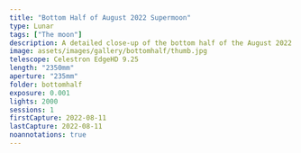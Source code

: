 ```yaml
---
title: "Bottom Half of August 2022 Supermoon"
type: Lunar
tags: ["The moon"]
description: A detailed close-up of the bottom half of the August 2022 supermoon.
image: assets/images/gallery/bottomhalf/thumb.jpg
telescope: Celestron EdgeHD 9.25
length: "2350mm"
aperture: "235mm"
folder: bottomhalf
exposure: 0.001
lights: 2000
sessions: 1
firstCapture: 2022-08-11 
lastCapture: 2022-08-11
noannotations: true
---
```

